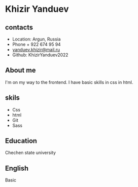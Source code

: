 # Khizir Yanduev
## contacts
* Location: Argun, Russia
* Phone + 922 674 95 94
* yanduev.khizir@mail.ru
* Github: KhizirYanduev2022
## About me
I'm on my way to the frontend. I have basic skills in css in html.
## skils
* Css
* html
* Git
* Sass
## Education
Chechen state university
## English
Basic
